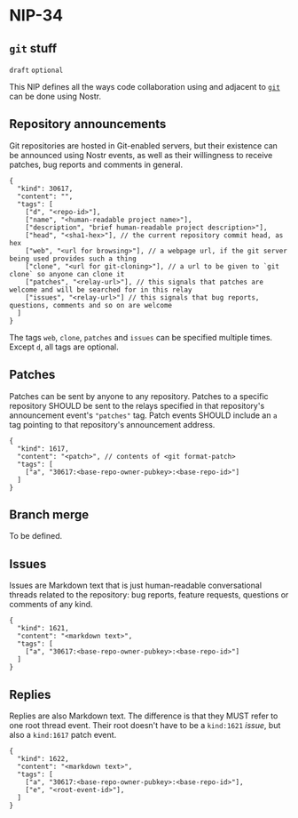 NIP-34
======

`git` stuff
-----------

`draft` `optional`

This NIP defines all the ways code collaboration using and adjacent to [`git`](https://git-scm.com/) can be done using Nostr.

## Repository announcements

Git repositories are hosted in Git-enabled servers, but their existence can be announced using Nostr events, as well as their willingness to receive patches, bug reports and comments in general.

```jsonc
{
  "kind": 30617,
  "content": "",
  "tags": [
    ["d", "<repo-id>"],
    ["name", "<human-readable project name>"],
    ["description", "brief human-readable project description>"],
    ["head", "<sha1-hex>"], // the current repository commit head, as hex
    ["web", "<url for browsing>"], // a webpage url, if the git server being used provides such a thing
    ["clone", "<url for git-cloning>"], // a url to be given to `git clone` so anyone can clone it
    ["patches", "<relay-url>"], // this signals that patches are welcome and will be searched for in this relay
    ["issues", "<relay-url>"] // this signals that bug reports, questions, comments and so on are welcome
  ]
}
```

The tags `web`, `clone`, `patches` and `issues` can be specified multiple times. Except `d`, all tags are optional.

## Patches

Patches can be sent by anyone to any repository. Patches to a specific repository SHOULD be sent to the relays specified in that repository's announcement event's `"patches"` tag. Patch events SHOULD include an `a` tag pointing to that repository's announcement address.

```jsonc
{
  "kind": 1617,
  "content": "<patch>", // contents of <git format-patch>
  "tags": [
    ["a", "30617:<base-repo-owner-pubkey>:<base-repo-id>"]
  ]
}
```

## Branch merge

To be defined.

## Issues

Issues are Markdown text that is just human-readable conversational threads related to the repository: bug reports, feature requests, questions or comments of any kind.

```jsonc
{
  "kind": 1621,
  "content": "<markdown text>",
  "tags": [
    ["a", "30617:<base-repo-owner-pubkey>:<base-repo-id>"]
  ]
}
```

## Replies

Replies are also Markdown text. The difference is that they MUST refer to one root thread event. Their root doesn't have to be a `kind:1621` _issue_, but also a `kind:1617` patch event.

```jsonc
{
  "kind": 1622,
  "content": "<markdown text>",
  "tags": [
    ["a", "30617:<base-repo-owner-pubkey>:<base-repo-id>"],
    ["e", "<root-event-id>"],
  ]
}
```
